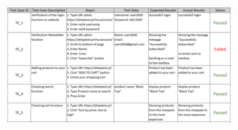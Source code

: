 ![tu powinien być obrazek](https://github.com/jeremiaszskoczylas/portfolio/blob/prackowanie/skleptest.pl/images/test_cases.png?raw=true "Test Cases")
